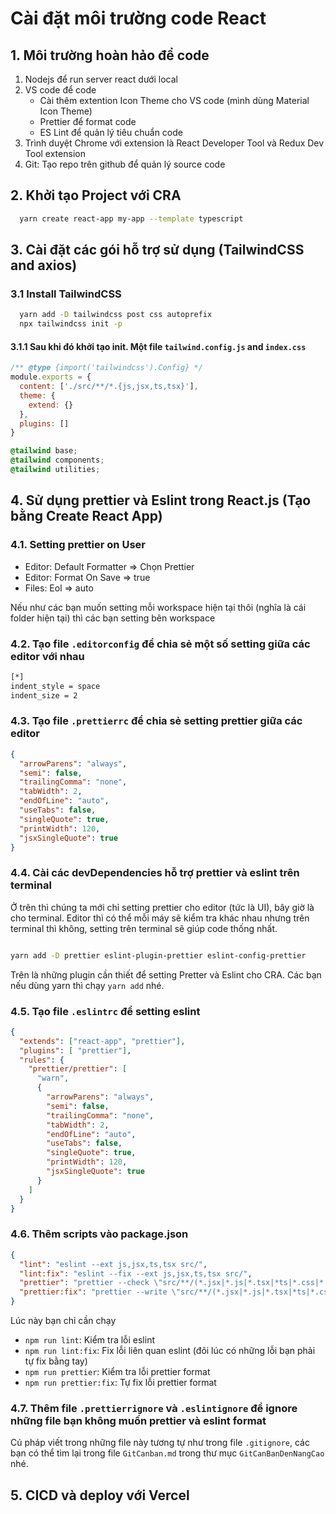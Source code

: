 # Cài đặt môi trường code React

## 1. Môi trường hoàn hảo để code

1. Nodejs để run server react dưới local
2. VS code để code
   - Cài thêm extention Icon Theme cho VS code (mình dùng Material Icon Theme)
   - Prettier để format code
   - ES Lint để quản lý tiêu chuẩn code
3. Trình duyệt Chrome với extension là React Developer Tool và Redux Dev Tool extension
4. Git: Tạo repo trên github để quản lý source code

## 2. Khởi tạo Project với CRA

```bash
  yarn create react-app my-app --template typescript
```

## 3. Cài đặt các gói hỗ trợ sử dụng (TailwindCSS and axios)

### 3.1 Install TailwindCSS

```bash
  yarn add -D tailwindcss post css autoprefix
  npx tailwindcss init -p
```

#### 3.1.1 Sau khi đó khởi tạo init. Một file `tailwind.config.js` and `index.css`

```js
/** @type {import('tailwindcss').Config} */
module.exports = {
  content: ['./src/**/*.{js,jsx,ts,tsx}'],
  theme: {
    extend: {}
  },
  plugins: []
}
```

```css
@tailwind base;
@tailwind components;
@tailwind utilities;
```

## 4. Sử dụng prettier và Eslint trong React.js (Tạo bằng Create React App)

### 4.1. Setting prettier on User

- Editor: Default Formatter => Chọn Prettier
- Editor: Format On Save => true
- Files: Eol => auto

Nếu như các bạn muốn setting mỗi workspace hiện tại thôi (nghĩa là cái folder hiện tại) thì các bạn setting bên workspace

### 4.2. Tạo file `.editorconfig` để chia sẻ một số setting giữa các editor với nhau

```bash
[*]
indent_style = space
indent_size = 2
```

### 4.3. Tạo file `.prettierrc` để chia sẻ setting prettier giữa các editor

```json
{
  "arrowParens": "always",
  "semi": false,
  "trailingComma": "none",
  "tabWidth": 2,
  "endOfLine": "auto",
  "useTabs": false,
  "singleQuote": true,
  "printWidth": 120,
  "jsxSingleQuote": true
}
```

### 4.4. Cài các devDependencies hỗ trợ prettier và eslint trên terminal

Ở trên thì chúng ta mới chỉ setting prettier cho editor (tức là UI), bây giờ là cho terminal. Editor thì có thể mỗi máy sẽ kiểm tra khác nhau nhưng trên terminal thì không, setting trên terminal sẽ giúp code thống nhất.

```bash

yarn add -D prettier eslint-plugin-prettier eslint-config-prettier
```

Trên là những plugin cần thiết để setting Pretter và Eslint cho CRA. Các bạn nếu dùng yarn thì chạy `yarn add` nhé.

### 4.5. Tạo file `.eslintrc` để setting eslint

```json
{
  "extends": ["react-app", "prettier"],
  "plugins": [ "prettier"],
  "rules": {
    "prettier/prettier": [
      "warn",
      {
        "arrowParens": "always",
        "semi": false,
        "trailingComma": "none",
        "tabWidth": 2,
        "endOfLine": "auto",
        "useTabs": false,
        "singleQuote": true,
        "printWidth": 120,
        "jsxSingleQuote": true
      }
    ]
  }
}
```

### 4.6. Thêm scripts vào package.json

```json
{
  "lint": "eslint --ext js,jsx,ts,tsx src/",
  "lint:fix": "eslint --fix --ext js,jsx,ts,tsx src/",
  "prettier": "prettier --check \"src/**/(*.jsx|*.js|*.tsx|*ts|*.css|*.scss)\"",
  "prettier:fix": "prettier --write \"src/**/(*.jsx|*.js|*.tsx|*ts|*.css|*.scss)\""
}
```

Lúc này bạn chỉ cần chạy

- `npm run lint`: Kiểm tra lỗi eslint
- `npm run lint:fix`: Fix lỗi liên quan eslint (đôi lúc có những lỗi bạn phải tự fix bằng tay)
- `npm run prettier`: Kiểm tra lỗi prettier format
- `npm run prettier:fix`: Tự fix lỗi prettier format

### 4.7. Thêm file `.prettierrignore` và `.eslintignore` để ignore những file bạn không muốn prettier và eslint format


Cú pháp viết trong những file này tương tự như trong file `.gitignore`, các bạn có thể tìm lại trong file `GitCanban.md` trong thư mục `GitCanBanDenNangCao` nhé.

## 5. CICD và deploy với Vercel
